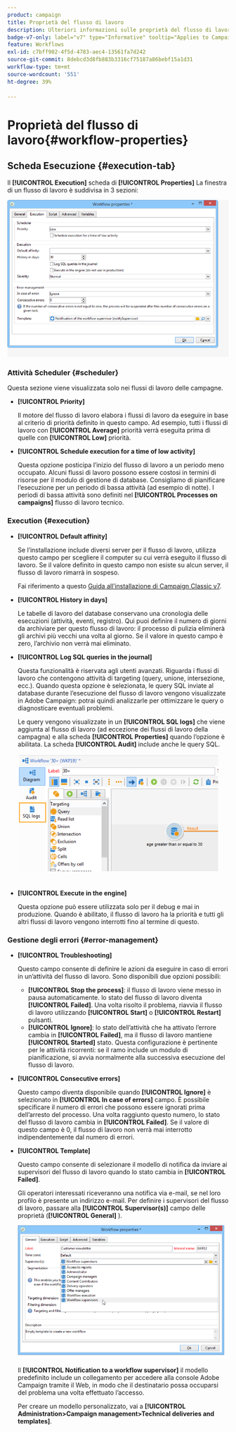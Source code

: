 ```yaml
---
product: campaign
title: Proprietà del flusso di lavoro
description: Ulteriori informazioni sulle proprietà del flusso di lavoro di Campaign
badge-v7-only: label="v7" type="Informative" tooltip="Applies to Campaign Classic v7 only"
feature: Workflows
exl-id: c7bff902-4f5d-4783-aec4-13561fa7d242
source-git-commit: 8debcd3d8fb883b3316cf75187a86bebf15a1d31
workflow-type: tm+mt
source-wordcount: '551'
ht-degree: 39%

---
```


# Proprietà del flusso di lavoro{#workflow-properties}



## Scheda Esecuzione {#execution-tab}

Il **[!UICONTROL Execution]** scheda di **[!UICONTROL Properties]** La finestra di un flusso di lavoro è suddivisa in 3 sezioni:

![](assets/wf_execution_tab.png)

### Attività Scheduler {#scheduler}

Questa sezione viene visualizzata solo nei flussi di lavoro delle campagne.

* **[!UICONTROL Priority]**

   Il motore del flusso di lavoro elabora i flussi di lavoro da eseguire in base al criterio di priorità definito in questo campo. Ad esempio, tutti i flussi di lavoro con **[!UICONTROL Average]** priorità verrà eseguita prima di quelle con **[!UICONTROL Low]** priorità.

* **[!UICONTROL Schedule execution for a time of low activity]**

   Questa opzione posticipa l’inizio del flusso di lavoro a un periodo meno occupato. Alcuni flussi di lavoro possono essere costosi in termini di risorse per il modulo di gestione di database. Consigliamo di pianificare l’esecuzione per un periodo di bassa attività (ad esempio di notte). I periodi di bassa attività sono definiti nel **[!UICONTROL Processes on campaigns]** flusso di lavoro tecnico.

### Execution {#execution}

* **[!UICONTROL Default affinity]**

   Se l’installazione include diversi server per il flusso di lavoro, utilizza questo campo per scegliere il computer su cui verrà eseguito il flusso di lavoro. Se il valore definito in questo campo non esiste su alcun server, il flusso di lavoro rimarrà in sospeso.

   Fai riferimento a questo [Guida all’installazione di Campaign Classic v7](../../installation/using/configuring-campaign-server.md#high-availability-workflows-and-affinities).

* **[!UICONTROL History in days]**

   Le tabelle di lavoro del database conservano una cronologia delle esecuzioni (attività, eventi, registro). Qui puoi definire il numero di giorni da archiviare per questo flusso di lavoro: il processo di pulizia eliminerà gli archivi più vecchi una volta al giorno. Se il valore in questo campo è zero, l’archivio non verrà mai eliminato.

* **[!UICONTROL Log SQL queries in the journal]**

   Questa funzionalità è riservata agli utenti avanzati. Riguarda i flussi di lavoro che contengono attività di targeting (query, unione, intersezione, ecc.). Quando questa opzione è selezionata, le query SQL inviate al database durante l’esecuzione del flusso di lavoro vengono visualizzate in Adobe Campaign: potrai quindi analizzarle per ottimizzare le query o diagnosticare eventuali problemi.

   Le query vengono visualizzate in un **[!UICONTROL SQL logs]** che viene aggiunta al flusso di lavoro (ad eccezione dei flussi di lavoro della campagna) e alla scheda **[!UICONTROL Properties]** quando l’opzione è abilitata. La scheda **[!UICONTROL Audit]** include anche le query SQL.

   ![](assets/wf_tab_log_sql.png)

* **[!UICONTROL Execute in the engine]**

   Questa opzione può essere utilizzata solo per il debug e mai in produzione. Quando è abilitato, il flusso di lavoro ha la priorità e tutti gli altri flussi di lavoro vengono interrotti fino al termine di questo.

### Gestione degli errori {#error-management}

* **[!UICONTROL Troubleshooting]**

   Questo campo consente di definire le azioni da eseguire in caso di errori in un’attività del flusso di lavoro. Sono disponibili due opzioni possibili:

   * **[!UICONTROL Stop the process]**: il flusso di lavoro viene messo in pausa automaticamente. lo stato del flusso di lavoro diventa **[!UICONTROL Failed]**. Una volta risolto il problema, riavvia il flusso di lavoro utilizzando **[!UICONTROL Start]** o **[!UICONTROL Restart]** pulsanti.
   * **[!UICONTROL Ignore]**: lo stato dell’attività che ha attivato l’errore cambia in **[!UICONTROL Failed]**, ma il flusso di lavoro mantiene **[!UICONTROL Started]** stato. Questa configurazione è pertinente per le attività ricorrenti: se il ramo include un modulo di pianificazione, si avvia normalmente alla successiva esecuzione del flusso di lavoro.

* **[!UICONTROL Consecutive errors]**

   Questo campo diventa disponibile quando **[!UICONTROL Ignore]** è selezionato in **[!UICONTROL In case of errors]** campo. È possibile specificare il numero di errori che possono essere ignorati prima dell’arresto del processo. Una volta raggiunto questo numero, lo stato del flusso di lavoro cambia in **[!UICONTROL Failed]**. Se il valore di questo campo è 0, il flusso di lavoro non verrà mai interrotto indipendentemente dal numero di errori.

* **[!UICONTROL Template]**

   Questo campo consente di selezionare il modello di notifica da inviare ai supervisori del flusso di lavoro quando lo stato cambia in **[!UICONTROL Failed]**.

   Gli operatori interessati riceveranno una notifica via e-mail, se nel loro profilo è presente un indirizzo e-mail. Per definire i supervisori del flusso di lavoro, passare alla **[!UICONTROL Supervisor(s)]** campo delle proprietà (**[!UICONTROL General]** ).

   ![](assets/wf-properties_select-supervisors.png)

   Il **[!UICONTROL Notification to a workflow supervisor]** il modello predefinito include un collegamento per accedere alla console Adobe Campaign tramite il Web, in modo che il destinatario possa occuparsi del problema una volta effettuato l’accesso.

   Per creare un modello personalizzato, vai a **[!UICONTROL Administration>Campaign management>Technical deliveries and templates]**.
